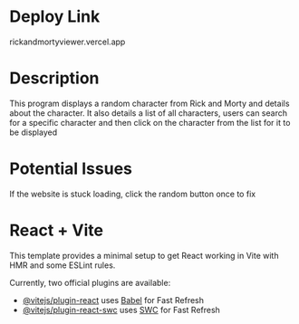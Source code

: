# Deploy Link
rickandmortyviewer.vercel.app

# Description
This program displays a random character from Rick and Morty and details about the character.  It also details a list of all characters, users can search for a specific character and then click on the character from the list for it to be displayed

# Potential Issues
If the website is stuck loading, click the random button once to fix

# React + Vite

This template provides a minimal setup to get React working in Vite with HMR and some ESLint rules.

Currently, two official plugins are available:

- [@vitejs/plugin-react](https://github.com/vitejs/vite-plugin-react/blob/main/packages/plugin-react/README.md) uses [Babel](https://babeljs.io/) for Fast Refresh
- [@vitejs/plugin-react-swc](https://github.com/vitejs/vite-plugin-react-swc) uses [SWC](https://swc.rs/) for Fast Refresh
